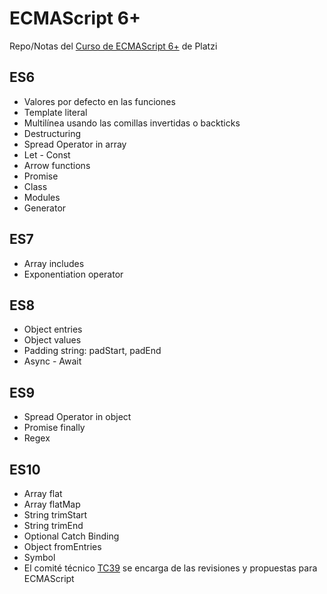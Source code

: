 # ECMAScript 6+
Repo/Notas del [Curso de ECMAScript 6+](https://platzi.com/clases/ecmascript-6/) de Platzi

## ES6
- Valores por defecto en las funciones
- Template literal
- Multilínea usando las comillas invertidas o backticks
- Destructuring
- Spread Operator in array
- Let - Const
- Arrow functions
- Promise
- Class
- Modules
- Generator
## ES7
- Array includes
- Exponentiation operator
## ES8
- Object entries
- Object values
- Padding string: padStart, padEnd
- Async - Await

## ES9
- Spread Operator in object
- Promise finally
- Regex

## ES10
- Array flat
- Array flatMap
- String trimStart
- String trimEnd
- Optional Catch Binding
- Object fromEntries
- Symbol
- El comité técnico [TC39](https://tc39.es/) se encarga de las revisiones y propuestas para ECMAScript